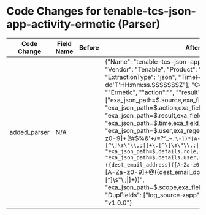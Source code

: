 # Code Changes for tenable-tcs-json-app-activity-ermetic (Parser)

| Code Change | Field Name | Before | After |
|-------------|------------|--------|-------|
| added_parser | N/A |  | {"Name": "tenable-tcs-json-app-activity-ermetic", "Vendor": "Tenable", "Product": "Tenable Cloud Security", "ExtractionType": "json", "TimeFormat": ["yyyy-MM-dd'T'HH:mm:ss.SSSSSSSZ"], "Conditions": ["\"source\":", "\"Ermetic", "\"action\":\"", "\"result\":"], "Fields": ["exa_json_path=$.source,exa_field_name=log_source", "exa_json_path=$.action,exa_field_name=operation", "exa_json_path=$.result,exa_field_name=result", "exa_json_path=$.time,exa_field_name=time", "exa_json_path=$.user,exa_regex=({email_address}([A-Za-z0-9]+[!#$%&'+\/=?^_`~.\-])*[A-Za-z0-9]+@({email_domain}[^\]\s\"\\,;\|]+\.[^\]\s\"\\,;\|]+))", "exa_json_path=$.details.role,exa_field_name=role_name", "exa_json_path=$.details.user,exa_regex=({dest_email_address}([A-Za-z0-9]+[!#$%&'+\/=?^_`~.\-])*[A-Za-z0-9]+@({dest_email_domain}[^\]\s\"\\,;\|]+\.[^\]\s\"\\,;\|]+))", "exa_json_path=$.scope,exa_field_name=additional_info"], "DupFields": ["log_source->app"], "ParserVersion": "v1.0.0"} |